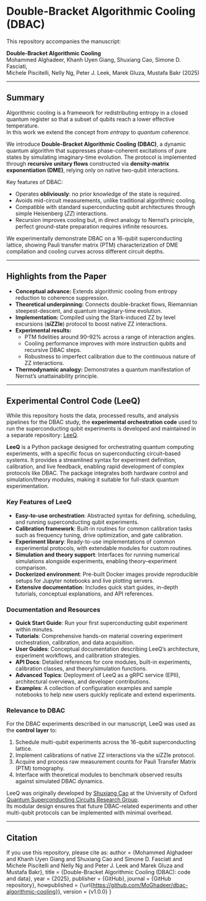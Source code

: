 # Double-Bracket Algorithmic Cooling (DBAC)

This repository accompanies the manuscript:

**Double-Bracket Algorithmic Cooling**  
Mohammed Alghadeer, Khanh Uyen Giang, Shuxiang Cao, Simone D. Fasciati,  
Michele Piscitelli, Nelly Ng, Peter J. Leek, Marek Gluza, Mustafa Bakr (2025)

---

## Summary

Algorithmic cooling is a framework for redistributing entropy in a closed quantum register so that a subset of qubits reach a lower effective temperature.  
In this work we extend the concept from *entropy* to *quantum coherence*.  

We introduce **Double-Bracket Algorithmic Cooling (DBAC)**, a dynamic quantum algorithm that suppresses phase-coherent excitations of pure states by simulating imaginary-time evolution. The protocol is implemented through **recursive unitary flows** constructed via **density-matrix exponentiation (DME)**, relying only on native two-qubit interactions.  

Key features of DBAC:
- Operates **obliviously**: no prior knowledge of the state is required.  
- Avoids mid-circuit measurements, unlike traditional algorithmic cooling.  
- Compatible with standard superconducting qubit architectures through simple Heisenberg ($ZZ$) interactions.  
- Recursion improves cooling but, in direct analogy to Nernst’s principle, perfect ground-state preparation requires infinite resources.  

We experimentally demonstrate DBAC on a 16-qubit superconducting lattice, showing Pauli transfer matrix (PTM) characterization of DME compilation and cooling curves across different circuit depths.  

---

## Highlights from the Paper

- **Conceptual advance:** Extends algorithmic cooling from entropy reduction to coherence suppression.  
- **Theoretical underpinning:** Connects double-bracket flows, Riemannian steepest-descent, and quantum imaginary-time evolution.  
- **Implementation:** Compiled using the Stark-induced ZZ by level excursions (**siZZle**) protocol to boost native ZZ interactions.  
- **Experimental results:**  
  - PTM fidelities around 90–92% across a range of interaction angles.  
  - Cooling performance improves with more instruction qubits and recursive DBAC steps.  
  - Robustness to imperfect calibration due to the continuous nature of ZZ interactions.  
- **Thermodynamic analogy:** Demonstrates a quantum manifestation of Nernst’s unattainability principle.  

---

## Experimental Control Code (LeeQ)

While this repository hosts the data, processed results, and analysis pipelines for the DBAC study, the **experimental orchestration code** used to run the superconducting qubit experiments is developed and maintained in a separate repository: [LeeQ](https://github.com/ShuxiangCao/LeeQ).

**LeeQ** is a Python package designed for orchestrating quantum computing experiments, with a specific focus on superconducting circuit–based systems. It provides a streamlined syntax for experiment definition, calibration, and live feedback, enabling rapid development of complex protocols like DBAC. The package integrates both hardware control and simulation/theory modules, making it suitable for full-stack quantum experimentation.

### Key Features of LeeQ
- **Easy-to-use orchestration**: Abstracted syntax for defining, scheduling, and running superconducting qubit experiments.  
- **Calibration framework**: Built-in routines for common calibration tasks such as frequency tuning, drive optimization, and gate calibration.  
- **Experiment library**: Ready-to-use implementations of common experimental protocols, with extendable modules for custom routines.  
- **Simulation and theory support**: Interfaces for running numerical simulations alongside experiments, enabling theory–experiment comparison.  
- **Dockerized environment**: Pre-built Docker images provide reproducible setups for Jupyter notebooks and live plotting servers.  
- **Extensive documentation**: Includes quick start guides, in-depth tutorials, conceptual explanations, and API references.  

### Documentation and Resources
- **Quick Start Guide**: Run your first superconducting qubit experiment within minutes.  
- **Tutorials**: Comprehensive hands-on material covering experiment orchestration, calibration, and data acquisition.  
- **User Guides**: Conceptual documentation describing LeeQ’s architecture, experiment workflows, and calibration strategies.  
- **API Docs**: Detailed references for core modules, built-in experiments, calibration classes, and theory/simulation functions.  
- **Advanced Topics**: Deployment of LeeQ as a gRPC service (EPII), architectural overviews, and developer contributions.  
- **Examples**: A collection of configuration examples and sample notebooks to help new users quickly replicate and extend experiments.  

### Relevance to DBAC
For the DBAC experiments described in our manuscript, LeeQ was used as the **control layer** to:  
1. Schedule multi-qubit experiments across the 16-qubit superconducting lattice.  
2. Implement calibrations of native ZZ interactions via the siZZle protocol.  
3. Acquire and process raw measurement counts for Pauli Transfer Matrix (PTM) tomography.  
4. Interface with theoretical modules to benchmark observed results against simulated DBAC dynamics.  

LeeQ was originally developed by [Shuxiang Cao](https://github.com/ShuxiangCao) at the University of Oxford [Quantum Superconducting Circuits Research Group](https://leeklab.org/).  
Its modular design ensures that future DBAC-related experiments and other multi-qubit protocols can be implemented with minimal overhead.

---

## Citation

If you use this repository, please cite as: 
  author       = {Mohammed Alghadeer and Khanh Uyen Giang and Shuxiang Cao and
                  Simone D. Fasciati and Michele Piscitelli and Nelly Ng and
                  Peter J. Leek and Marek Gluza and Mustafa Bakr},
  title        = {Double-Bracket Algorithmic Cooling (DBAC): code and data},
  year         = {2025},
  publisher    = {GitHub},
  journal      = {GitHub repository},
  howpublished = {\url{https://github.com/MoGhadeer/dbac-algorithmic-cooling}},
  version      = {v1.0.0}
}
